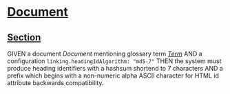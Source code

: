 # [Document](#md5-6d7c843)

## [Section](#md5-e5876b1)

GIVEN a document *Document* mentioning glossary term *[Term][1]*
AND a configuration `linking.headingIdAlgorithm: "md5-7"`
THEN the system must produce heading identifiers with a hashsum shortend to 7 characters
AND a prefix which begins with a non-numeric alpha ASCII character for HTML id attribute backwards compatibility.

[1]: ./glossary.md#md5-8b3b1b8 "Term definition."
